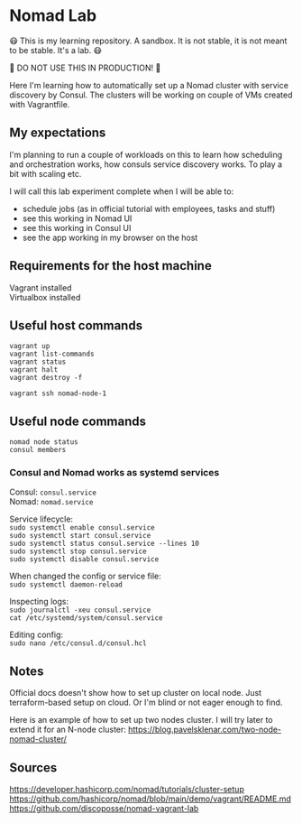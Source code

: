 # Nomad Lab

:mask: This is my learning repository. A sandbox. It is not stable, it is not meant to be stable. It's a lab. :mask:

:anger: DO NOT USE THIS IN PRODUCTION! :anger:

Here I'm learning how to automatically set up a Nomad cluster with service discovery by Consul. The clusters will be 
working on couple of VMs created with Vagrantfile.

## My expectations

I'm planning to run a couple of workloads on this to learn how scheduling and orchestration works, how consuls service 
discovery works. To play a bit with scaling etc.

I will call this lab experiment complete when I will be able to:
- schedule jobs (as in official tutorial with employees, tasks and stuff)
- see this working in Nomad UI
- see this working in Consul UI
- see the app working in my browser on the host

## Requirements for the host machine

Vagrant installed  
Virtualbox installed

## Useful host commands

`vagrant up`  
`vagrant list-commands`  
`vagrant status`  
`vagrant halt`  
`vagrant destroy -f`  

`vagrant ssh nomad-node-1`  

## Useful node commands

`nomad node status`  
`consul members`

### Consul and Nomad works as systemd services

Consul: `consul.service`  
Nomad: `nomad.service`  

Service lifecycle:  
`sudo systemctl enable consul.service`  
`sudo systemctl start consul.service`  
`sudo systemctl status consul.service --lines 10`  
`sudo systemctl stop consul.service`  
`sudo systemctl disable consul.service`

When changed the config or service file:  
`sudo systemctl daemon-reload`  

Inspecting logs:  
`sudo journalctl -xeu consul.service`  
`cat /etc/systemd/system/consul.service`

Editing config:  
`sudo nano /etc/consul.d/consul.hcl`  

## Notes

Official docs doesn't show how to set up cluster on local node. Just terraform-based setup on cloud. Or I'm blind or not eager enough to find.

Here is an example of how to set up two nodes cluster. I will try later to extend it for an N-node cluster: https://blog.pavelsklenar.com/two-node-nomad-cluster/

## Sources

https://developer.hashicorp.com/nomad/tutorials/cluster-setup  
https://github.com/hashicorp/nomad/blob/main/demo/vagrant/README.md  
https://github.com/discoposse/nomad-vagrant-lab  